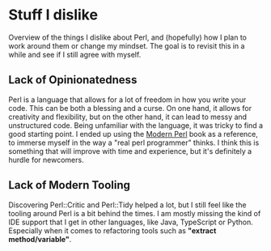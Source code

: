 # Stuff I dislike

Overview of the things I dislike about Perl, and (hopefully) how I plan to work around them or change my mindset. The goal is to revisit this in a while and see if I still agree with myself.

## Lack of Opinionatedness

Perl is a language that allows for a lot of freedom in how you write your code. This can be both a blessing and a curse. On one hand, it allows for creativity and flexibility, but on the other hand, it can lead to messy and unstructured code. Being unfamiliar with the language, it was tricky to find a good starting point. I ended up using the [Modern Perl](https://pragprog.com/titles/swperl/modern-perl-fourth-edition/) book as a reference, to immerse myself in the way a "real perl programmer" thinks. I think this is something that will improve with time and experience, but it's definitely a hurdle for newcomers.

## Lack of Modern Tooling

Discovering Perl::Critic and Perl::Tidy helped a lot, but I still feel like the tooling around Perl is a bit behind the times. I am mostly missing the kind of IDE support that I get in other languages, like Java, TypeScript or Python. Especially when it comes to refactoring tools such as __"extract method/variable"__. 



